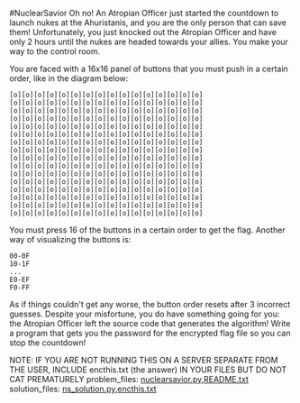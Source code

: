 #NuclearSavior
Oh no! An Atropian Officer just started the countdown to launch nukes at the Ahuristanis, and you are the only person that can save them!  Unfortunately, you just knocked out the Atropian Officer and have only 2 hours until the nukes are headed towards your allies.  You make your way to the control room.

You are faced with a 16x16 panel of buttons that you must push in a certain order, like in the diagram below:
```
[o][o][o][o][o][o][o][o][o][o][o][o][o][o][o][o]
[o][o][o][o][o][o][o][o][o][o][o][o][o][o][o][o]
[o][o][o][o][o][o][o][o][o][o][o][o][o][o][o][o]
[o][o][o][o][o][o][o][o][o][o][o][o][o][o][o][o]
[o][o][o][o][o][o][o][o][o][o][o][o][o][o][o][o]
[o][o][o][o][o][o][o][o][o][o][o][o][o][o][o][o]
[o][o][o][o][o][o][o][o][o][o][o][o][o][o][o][o]
[o][o][o][o][o][o][o][o][o][o][o][o][o][o][o][o]
[o][o][o][o][o][o][o][o][o][o][o][o][o][o][o][o]
[o][o][o][o][o][o][o][o][o][o][o][o][o][o][o][o]
[o][o][o][o][o][o][o][o][o][o][o][o][o][o][o][o]
[o][o][o][o][o][o][o][o][o][o][o][o][o][o][o][o]
[o][o][o][o][o][o][o][o][o][o][o][o][o][o][o][o]
[o][o][o][o][o][o][o][o][o][o][o][o][o][o][o][o]
[o][o][o][o][o][o][o][o][o][o][o][o][o][o][o][o]
[o][o][o][o][o][o][o][o][o][o][o][o][o][o][o][o]
```
You must press 16 of the buttons in a certain order to get the flag.  Another way of visualizing the buttons is:
```
00-0F
10-1F
...
E0-EF
F0-FF
```
As if things couldn't get any worse, the button order resets after 3 incorrect guesses.  Despite your misfortune, you do have something going for you: the Atropian Officer left the source code that generates the algorithm!  Write a program that gets you the password for the encrypted flag file so you can stop the countdown!

NOTE: IF YOU ARE NOT RUNNING THIS ON A SERVER SEPARATE FROM THE USER, INCLUDE encthis.txt (the answer) IN YOUR FILES BUT DO NOT CAT PREMATURELY
problem_files: [nuclearsavior.py](https://hamilton-bonds.github.io/creations/ctfpractice/nuclearsavior/nuclearsavior.py),[README.txt](https://hamilton-bonds.github.io/creations/ctfpractice/nuclearsavior/README.txt)
solution_files: [ns_solution.py](https://hamilton-bonds.github.io/creations/ctfpractice/nuclearsavior/ns_solution.py),[encthis.txt](https://hamilton-bonds.github.io/creations/ctfpractice/nuclearsavior/encthis.txt)
